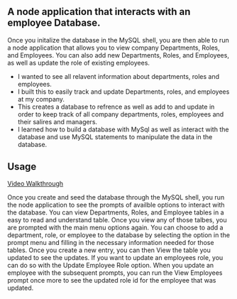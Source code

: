 # <Employee Tracker>

## A node application that interacts with an employee Database.

Once you initalize the database in the MySQL shell, you are then able to run a node application that allows you to view company Departments, Roles, and Employees. You can also add new Departments, Roles, and Employees, as well as update the role of existing employees.

- I wanted to see all relavent information about departments, roles and employees.
- I built this to easily track and update Departments, roles, and employees at my company.
- This creates a database to refrence as well as add to and update in order to keep track of all company departments, roles, employees and their salires and managers.
- I learned how to build a database with MySql as well as interact with the database and use MySQL statements to manipulate the data in the database.


## Usage

[Video Walkthrough](https://drive.google.com/file/d/1Bn_vdbsIVt0D4mt1PTDgStTFa9JRBGUT/view)

Once you create and seed the database through the MySQL shell, you run the node application to see the prompts of availble options to interact with the database. You can view Departments, Roles, and Employee tables in a easy to read and understand table. Once you view any of those talbes, you are prompted with the main menu options again. You can choose to add a department, role, or employee to the database by selecting the option in the prompt menu and filling in the necessary information needed for those tables. Once you create a new entry, you can then View the table you updated to see the updates. If you want to update an employees role, you can do so with the Update Employee Role option. When you update an employee with the subsequent prompts, you can run the View Employees prompt once more to see the updated role id for the employee that was updated. 
